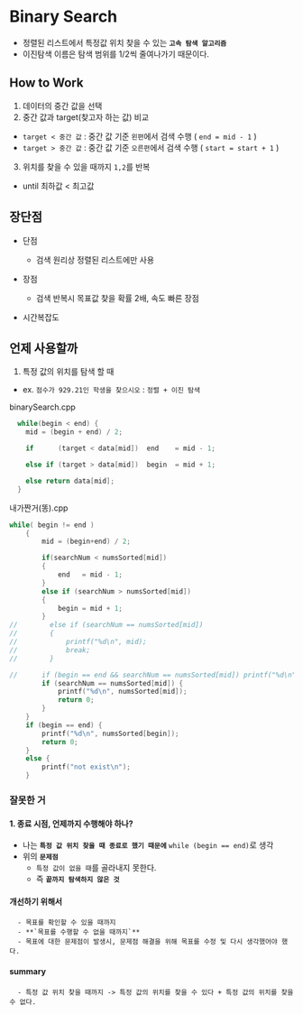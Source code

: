 # Binary Search

- 정렬된 리스트에서 특정값 위치 찾을 수 있는 **`고속 탐색 알고리즘`**
- 이진탐색 이름은 탐색 범위를 1/2씩 줄여나가기 때문이다.

## How to Work
1. 데이터의 중간 값을 선택
2. 중간 값과 target(찾고자 하는 값) 비교
  - `target < 중간 값` : 중간 값 기준 `왼편`에서 검색 수행 ( `end = mid - 1` )
  - `target > 중간 값` : 중간 값 기준 `오른편`에서 검색 수행 ( `start = start + 1` )
3. 위치를 찾을 수 있을 때까지 `1,2`를 반복
  - until 최하값 < 최고값

## 장단점
- 단점
  - 검색 원리상 정렬된 리스트에만 사용
- 장점
  - 검색 반복시 목표값 찾을 확률 2배, 속도 빠른 장점

- 시간복잡도

## 언제 사용할까
1. 특정 값의 위치를 탐색 할 때
  - ex. `점수가 929.21인 학생을 찾으시오` : `정렬 + 이진 탐색`

binarySearch.cpp
```C
  while(begin < end) {
    mid = (begin + end) / 2;

    if      (target < data[mid])  end    = mid - 1;

    else if (target > data[mid])  begin  = mid + 1;

    else return data[mid];
  }

```

내가짠거(똥).cpp
```C
while( begin != end )
    {
        mid = (begin+end) / 2;

        if(searchNum < numsSorted[mid])
        {
            end   = mid - 1;
        }
        else if (searchNum > numsSorted[mid])
        {
            begin = mid + 1;
        }
//        else if (searchNum == numsSorted[mid])
//        {
//            printf("%d\n", mid);
//            break;
//        }

//      if (begin == end && searchNum == numsSorted[mid]) printf("%d\n", mid);
        if (searchNum == numsSorted[mid]) {
            printf("%d\n", numsSorted[mid]);
            return 0;
        }
    }
    if (begin == end) {
        printf("%d\n", numsSorted[begin]);
        return 0;
    }
    else {
        printf("not exist\n");
    }
```
### 잘못한 거

#### 1. 종료 시점, 언제까지 수행해야 하나?
  - 나는 **`특정 값 위치 찾을 때 종료로 했기 때문에`** `while (begin == end)`로 생각
  - 위의 **`문제점`**
    - `특정 값이 없을 때`를 골라내지 못한다.
    - 즉 **`끝까지 탐색하지 않은 것`**

  #### 개선하기 위해서
	  - 목표를 확인할 수 있을 때까지
	  - **`목표를 수행할 수 없을 때까지`**
	  - 목표에 대한 문제점이 발생시, 문제점 해결을 위해 목표를 수정 및 다시 생각했어야 했다.

  #### summary
	  - 특정 값 위치 찾을 때까지 -> 특정 값의 위치를 찾을 수 있다 + 특정 값의 위치를 찾을 수 없다.
